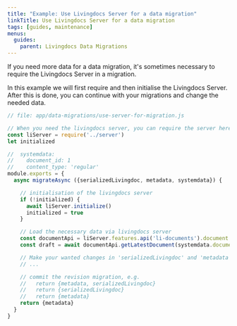 ```yaml
---
title: "Example: Use Livingdocs Server for a data migration"
linkTitle: Use Livingdocs Server for a data migration
tags: [guides, maintenance]
menus:
  guides:
    parent: Livingdocs Data Migrations
---
```


If you need more data for a data migration, it's sometimes necessary to require the Livingdocs Server in a migration.

In this example we will first require and then initialise the Livingdocs Server. After this is done, you can continue with your migrations and change the needed data.


```js
// file: app/data-migrations/use-server-for-migration.js

// When you need the livingdocs server, you can require the server here
const liServer = require('../server')
let initialized

//  systemdata:
//    document_id: 1
//    content_type: 'regular'
module.exports = {
  async migrateAsync ({serializedLivingdoc, metadata, systemdata}) {

    // initialisation of the livingdocs server
    if (!initialized) {
      await liServer.initialize()
      initialized = true
    }

    // Load the necessary data via livingdocs server
    const documentApi = liServer.features.api('li-documents').document
    const draft = await documentApi.getLatestDocument(systemdata.document_id)

    // Make your wanted changes in 'serializedLivingdoc' and 'metadata'
    // ...

    // commit the revision migration, e.g.
    //   return {metadata, serializedLivingdoc}
    //   return {serializedLivingdoc}
    //   return {metadata}
    return {metadata}
  }
}
```
